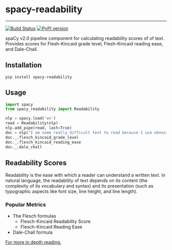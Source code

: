 # spacy-readability
**************************
[![Build Status](https://travis-ci.org/mholtzscher/spacy_readability.svg?branch=master)](https://travis-ci.org/mholtzscher/spacy_readability)
[![PyPI version](https://badge.fury.io/py/spacy-readability.svg)](https://badge.fury.io/py/spacy-readability)

spaCy v2.0 pipeline component for calculating readability scores of of text. Provides scores for Flesh-Kincaid grade level, Flesh-Kincaid reading ease, and Dale-Chall.

## Installation

```
pip install spacy-readability
```

## Usage    
    
```python
import spacy
from spacy_readability import Readability

nlp = spacy.load('en')
read = Readability(nlp)
nlp.add_pipe(read, last=True)
doc = nlp("I am some really difficult text to read because I use obnoxiously large words.")
doc._.flesch_kincaid_grade_level
doc._.flesch_kincaid_reading_ease
doc._.dale_chall
```

## Readability Scores

Readability is the ease with which a reader can understand a written text. In natural language, the readability of text depends on its content (the complexity of its vocabulary and syntax) and its presentation (such as typographic aspects like font size, line height, and line length).

### Popular Metrics
* The Flesch formulas
  * Flesch-Kincaid Readability Score
  * Flesch-Kincaid Reading Ease
* Dale-Chall formula

[For more in depth reading.](https://en.wikipedia.org/wiki/Readability)
